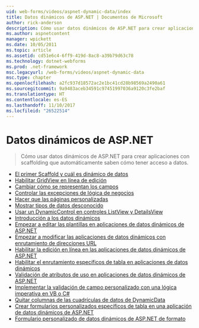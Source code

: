 ```yaml
---
uid: web-forms/videos/aspnet-dynamic-data/index
title: Datos dinámicos de ASP.NET | Documentos de Microsoft
author: rick-anderson
description: Cómo usar datos dinámicos de ASP.NET para crear aplicaciones con scaffolding que automáticamente saben cómo tener acceso a datos.
ms.author: aspnetcontent
manager: wpickett
ms.date: 10/05/2011
ms.topic: article
ms.assetid: cd51e6c4-6ff9-419d-8ac8-a39b79d63c78
ms.technology: dotnet-webforms
ms.prod: .net-framework
msc.legacyurl: /web-forms/videos/aspnet-dynamic-data
msc.type: chapter
ms.openlocfilehash: a2fc937d18572ac2e1bc41cd28b98569a2490a61
ms.sourcegitcommit: 9a9483aceb34591c97451997036a9120c3fe2baf
ms.translationtype: HT
ms.contentlocale: es-ES
ms.lasthandoff: 11/10/2017
ms.locfileid: "26522514"
---
```

<a name="aspnet-dynamic-data"></a>Datos dinámicos de ASP.NET
====================
> Cómo usar datos dinámicos de ASP.NET para crear aplicaciones con scaffolding que automáticamente saben cómo tener acceso a datos.


- [El primer Scaffold y cuál es dinámico de datos](your-first-scaffold-and-what-is-dynamic-data.md)
- [Habilitar GridView en línea de edición](how-do-i-enable-inline-gridview-editing.md)
- [Cambiar cómo se representan los campos](how-do-i-change-how-my-fields-render.md)
- [Controlar las excepciones de lógica de negocios](how-do-i-handle-business-logic-exceptions.md)
- [Hacer que las páginas personalizadas](how-do-i-make-custom-pages.md)
- [Mostrar tipos de datos desconocido](how-do-i-display-unknown-datatypes.md)
- [Usar un DynamicControl en controles ListView y DetailsView](how-do-i-use-a-dynamiccontrol-in-listview-and-detailsview-controls.md)
- [Introducción a los datos dinámicos](getting-started-with-dynamic-data.md)
- [Empezar a editar las plantillas en aplicaciones de datos dinámicos de ASP.NET](begin-editing-the-templates-in-aspnet-dynamic-data-applications.md)
- [Empezar a modificar las aplicaciones de datos dinámicos con enrutamiento de direcciones URL](begin-modifying-dynamic-data-applications-with-url-routing.md)
- [Habilitar la edición en línea en las aplicaciones de datos dinámicos de ASP.NET](enable-in-line-editing-in-aspnet-dynamic-data-applications.md)
- [Habilitar el enrutamiento específicos de tabla en aplicaciones de datos dinámicos](how-to-enable-table-specific-routing-in-dynamic-data-applications.md)
- [Validación de atributos de uso en aplicaciones de datos dinámicos de ASP.NET](how-to-use-attribute-validation-in-aspnet-dynamic-data-applications.md)
- [Implementar la validación de campo personalizado con una lógica imperativa en VB o C#](how-to-implement-custom-field-validation-with-imperative-logic-in-vb-or-c.md)
- [Quitar columnas de las cuadrículas de datos de DynamicData](how-to-remove-columns-from-your-dynamicdata-data-grids.md)
- [Crear formularios personalizados específicos de tabla en una aplicación de datos dinámicos de ASP.NET](how-to-create-table-specific-custom-forms-in-an-aspnet-dynamic-data-application.md)
- [Formulario personalizado de datos dinámicos de ASP.NET de formato](aspnet-dynamic-data-custom-form-formatting.md)
